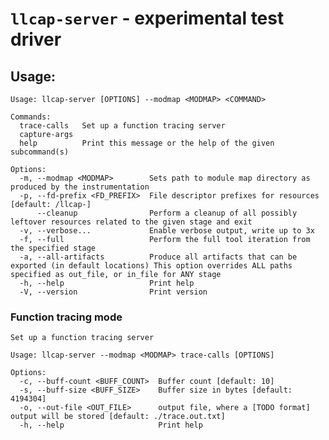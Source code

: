 # `llcap-server` - experimental test driver

## Usage:

    Usage: llcap-server [OPTIONS] --modmap <MODMAP> <COMMAND>

    Commands:
      trace-calls   Set up a function tracing server
      capture-args  
      help          Print this message or the help of the given subcommand(s)

    Options:
      -m, --modmap <MODMAP>        Sets path to module map directory as produced by the instrumentation
      -p, --fd-prefix <FD_PREFIX>  File descriptor prefixes for resources [default: /llcap-]
          --cleanup                Perform a cleanup of all possibly leftover resources related to the given stage and exit
      -v, --verbose...             Enable verbose output, write up to 3x
      -f, --full                   Perform the full tool iteration from the specified stage
      -a, --all-artifacts          Produce all artifacts that can be exported (in default locations) This option overrides ALL paths specified as out_file, or in_file for ANY stage
      -h, --help                   Print help
      -V, --version                Print version

### Function tracing mode

    Set up a function tracing server

    Usage: llcap-server --modmap <MODMAP> trace-calls [OPTIONS]

    Options:
      -c, --buff-count <BUFF_COUNT>  Buffer count [default: 10]
      -s, --buff-size <BUFF_SIZE>    Buffer size in bytes [default: 4194304]
      -o, --out-file <OUT_FILE>      output file, where a [TODO format] output will be stored [default: ./trace.out.txt]
      -h, --help                     Print help